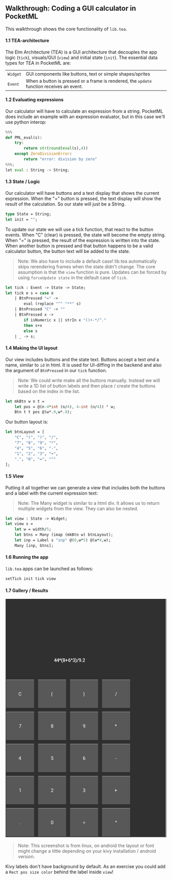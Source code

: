 ## Walkthrough: Coding a GUI calculator in PocketML

This walkthrough shows the core functionality of `lib.tea`.

#### 1.1 TEA-architecture
The Elm Architecture (TEA) is a GUI architecture that decouples
the app logic (`tick`), visuals/GUI (`view`) and initial state (`init`).
The essential data types for TEA in PocketML are:

| | |
| - | - |
| `Widget` | GUI components like buttons, text or simple shapes/sprites |
|`Event`|When a button is pressed or a frame is rendered, the `update` function receives an event.|

#### 1.2 Evaluating expressions
Our calculator will have to calculate an expression from a string. PocketML does include an example with an expression evaluator, but in this case we'll use python interop:

```python
%%%
def PML_eval(s):
	try:
		return str(round(eval(s),4))
	except ZeroDivisionError:
		return "error: division by zero"
%%%;
let eval : String -> String;
```

#### 1.3 State / Logic
Our calculator will have buttons and
a text display that shows the current expression. When the "=" button is pressed, the text display will show the result of the calculation. So our state will just be a String.

```sml
type State = String;
let init = "";
```

To update our state we will use a tick function, that react to the button events. When "C" (clear) is pressed, the state will become the empty string. When "=" is pressed, the result of the expression is written into the state. When another button is pressed and that button happens to be a valid calculator button, the button text will be added to the state.
> Note: We also have to include a default case! lib.tea automatically skips rerendering frames when the state didn't change. The core assumption is that the `view` function is pure. Updates can be forced by using `forceUpdate state` in the default case of `tick`.

```sml
let tick : Event -> State -> State;
let tick e s = case e
	| BtnPressed "=" ->
		eval (replace "^" "**" s)
	| BtnPressed "C" -> ""
	| BtnPressed x ->
		if isNumeric x || strIn x "()+-*/^."
		then s+x
		else s
	| _ -> s;
```

#### 1.4 Making the UI layout
Our view includes buttons and the state text. Buttons accept a text _and_ a name, similar to `id` in html. It is used for UI-diffing in the backend and also the argument of `BtnPressed` in our `tick` function.
> Note: We could write make all the buttons manually. Instead we will write a 1D list of button labels and then place / create the buttons based on the index in the list.

```sml
let mkBtn w n t =
	let pos = @(n-4*int (n/4), 4-int (n/4)) ° w;
	Btn t t pos @(w*.9,w*.9);
```

Our button layout is:
```sml
let btnLayout = [
	"C", "(", ")", "/",
	"7", "8", "9", "*",
	"4", "5", "6", "-",
	"1", "2", "3", "+",
	".", "0", "=", "^"
];
```

#### 1.5 View
Putting it all together we can generate a view that includes both the buttons and a label with the current expression text:

> Note: The Many widget is similar to a html div. It allows us to return multiple widgets from the view. They can also be nested.

```sml
let view : State -> Widget;
let view s =
	let w = width/5;
	let btns = Many (imap (mkBtn w) btnLayout);
	let inp = Label s "inp" @(0,w*5) @(w*4,w);
	Many [inp, btns];
```

#### 1.6 Running the app
`lib.tea` apps can be launched as follows:

```sml
setTick init tick view
```


#### 1.7 Gallery / Results
![](calculator.png)
> Note: This screenshot is from linux, on android the layout or font might change a little depending on your kivy installation / android version.

Kivy labels don't have background by default. As an exercise you could add a `Rect pos size color` behind the label inside `view`!
